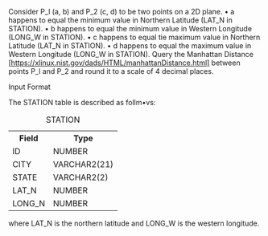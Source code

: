 Consider P_l (a, b) and P_2 (c, d) to be two points on a 2D plane.
• a happens to equal the minimum value in Northern Latitude (LAT_N in STATION).
• b happens to equal the minimum value in Western Longitude (LONG_W in STATION).
• c happens to equal tie maximum value in Northern Latitude (LAT_N in STATION).
• d happens to equal the maximum value in Western Longitude (LONG_W in STATION).
Query the Manhattan Distance [https://xlinux.nist.gov/dads/HTML/manhattanDistance.html] between points P_l and P_2 and round it to a scale of 4 decimal places.

Input Format

The STATION table is described as follm•vs:
<table>
  <caption>STATION</caption>
  <tr>
    <th>Field</th>
    <th>Type</th>
  </tr>
  <tr>
    <td>ID</td>
    <td>NUMBER</td>
  </tr>
  <tr>
    <td>CITY</td>
    <td>VARCHAR2(21)</td>
  </tr>
  <tr>
    <td>STATE</td>
    <td>VARCHAR2(2)</td>
  </tr>
  <tr>
    <td>LAT_N</td>
    <td>NUMBER</td>
  </tr>
  <tr>
    <td>LONG_N</td>
    <td>NUMBER</td>
  </tr>
</table>

where LAT_N is the northern latitude and LONG_W is the western longitude.